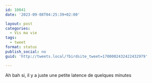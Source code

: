 ```yaml
---
id: 10041
date: '2023-09-08T04:25:39+02:00'

layout: post
categories:
  - Vis ma vie
tags:
  - tweet
format: status
publish_social: no
guid: 'http://tweets.local/?birdsite_tweet=1700002432422432979'

---
```


Ah bah si, il y a juste une petite latence de quelques minutes